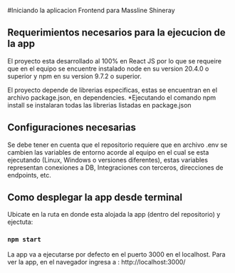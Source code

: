 #Iniciando la aplicacion Frontend para Massline Shineray

## Requerimientos necesarios para la ejecucion de la app

El proyecto esta desarrollado al 100% en React JS por lo que se requeire que en el equipo se encuentre instalado node en 
su version 20.4.0 o superior y npm en su version 9.7.2 o superior.

El proyecto depende de librerias especificas, estas se encuentran en el archivo package.json, en dependencies.
  *Ejecutando el comando npm install se instalaran todas las librerias listadas en package.json

## Configuraciones necesarias

Se debe tener en cuenta que el repositorio requiere que en archivo .env se cambien las variables de entorno acorde 
al equipo en el cual se esta ejecutando (Linux, Windows o versiones diferentes), estas variables representan conexiones
a DB, Integraciones con terceros, direcciones de endpoints, etc.

## Como desplegar la app desde terminal

Ubicate en la ruta en donde esta alojada la app (dentro del repositorio) y ejectuta:

### `npm start`

La app va a ejecutarse por defecto en el puerto 3000 en el localhost.
Para ver la app, en el navegador ingresa a : http://localhost:3000/







